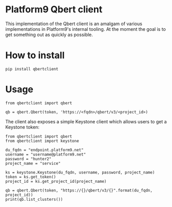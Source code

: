 # Platform9 Qbert client

This implementation of the Qbert client is an amalgam of various implementations in Platform9's internal tooling.
At the moment the goal is to get something out as quickly as possible.

# How to install
`pip install qbertclient`

# Usage

```
from qbertclient import qbert

qb = qbert.Qbert(token, 'https://<fqdn>/qbert/v3/<project_id>)
```
The client also exposes a simple Keystone client which allows users to get a Keystone token:
```
from qbertclient import qbert
from qbertclient import keystone

du_fqdn = "endpoint.platform9.net"
username = "username@platform9.net"
password = "hunter2"
project_name = "service"

ks = keystone.Keystone(du_fqdn, username, password, project_name)
token = ks.get_token()
project_id = ks.get_project_id(project_name)

qb = qbert.Qbert(token, "https://{}/qbert/v3/{}".format(du_fqdn, project_id))
print(qb.list_clusters())
```
